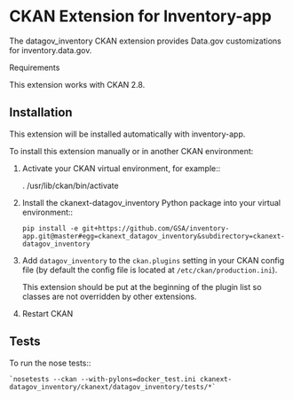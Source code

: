 
# CKAN Extension for Inventory-app

The datagov_inventory CKAN extension provides Data.gov customizations
for inventory.data.gov.

Requirements

This extension works with CKAN 2.8.

## Installation

This extension will be installed automatically with inventory-app.

To install this extension manually or in another CKAN environment:

1. Activate your CKAN virtual environment, for example::

     . /usr/lib/ckan/bin/activate

2. Install the ckanext-datagov_inventory Python package into your virtual environment::

     `pip install -e git+https://github.com/GSA/inventory-app.git@master#egg=ckanext_datagov_inventory&subdirectory=ckanext-datagov_inventory`

3. Add ``datagov_inventory`` to the ``ckan.plugins`` setting in your CKAN
   config file (by default the config file is located at
   ``/etc/ckan/production.ini``).

   This extension should be put at the beginning of the plugin list so classes are
   not overridden by other extensions.

4. Restart CKAN


## Tests


To run the nose tests::

    `nosetests --ckan --with-pylons=docker_test.ini ckanext-datagov_inventory/ckanext/datagov_inventory/tests/*`